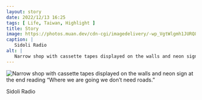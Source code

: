 ```yaml
---
layout: story
date: 2022/12/13 16:25
tags: [ Life, Taiwan, Highlight ]
title: Story
image: https://photos.muan.dev/cdn-cgi/imagedelivery/-wp_VgtWlgmh1JURQ8t1mg/0a196853-1a19-446e-8121-ccde9ea39900/public
caption: |
   Sidoli Radio
alt: |
   Narrow shop with cassette tapes displayed on the walls and neon sign at the end reading “Where we are going we don’t need roads.”
---
```


![Narrow shop with cassette tapes displayed on the walls and neon sign at the end reading “Where we are going we don’t need roads.”](https://photos.muan.dev/cdn-cgi/imagedelivery/-wp_VgtWlgmh1JURQ8t1mg/0a196853-1a19-446e-8121-ccde9ea39900/public)

Sidoli Radio

